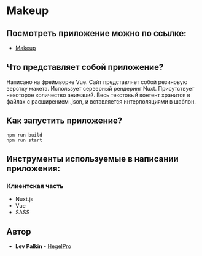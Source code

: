 # Makeup
## Посмотреть приложение можно по ссылке:
* [Makeup](http://93.171.10.54:3000)

## Что представляет собой приложение?
Написано на фреймворке Vue.
Сайт представляет собой резиновую верстку макета. Использует серверный рендеринг Nuxt. Присутствует некоторое количество анимаций. Весь текстовый контент хранится в файлах с расширением .json, и вставляется интерполяциями в шаблон.

## Как запустить приложение?
```
npm run build
npm run start
```

## Инструменты используемые в написании приложения:

### Клиентская часть
* Nuxt.js
* Vue
* SASS

## Автор
* **Lev Palkin** - [HegelPro](https://github.com/HegelPro)
